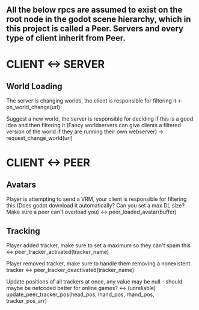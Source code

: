 ## All the below rpcs are assumed to exist on the root node in the godot scene hierarchy, which in this project is called a Peer. Servers and every type of client inherit from Peer.


# CLIENT <-> SERVER

## World Loading

The server is changing worlds, the client is responsible for filtering it
<- on_world_change(url)

Suggest a new world, the server is responsible for deciding if this is a good idea and then filtering it
  (Fancy worldservers can give clients a filtered version of the world if they are running their own webserver)
-> request_change_world(url)


# CLIENT <-> PEER

## Avatars

Player is attempting to send a VRM, your client is responsible for filtering this
  (Does godot download it automatically? Can you set a max DL size? Make sure a peer can't overload you)
<-> peer_loaded_avatar(buffer)

## Tracking

Player added tracker, make sure to set a maximum so they can't spam this
<-> peer_tracker_activated(tracker_name)

Player removed tracker, make sure to handle them removing a nonexistent tracker
<-> peer_tracker_deactivated(tracker_name)

Update positions of all trackers at once, any value may be null - should maybe be netcoded better for online games?
<-> (unreliable) update_peer_tracker_pos(head_pos, lhand_pos, rhand_pos, tracker_pos_arr)
